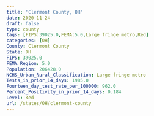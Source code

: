 ```yaml
---
title: "Clermont County, OH"
date: 2020-11-24
draft: false
type: county
tags: [FIPS:39025.0,FEMA:5.0,Large fringe metro,Red]
categories: [OH]
County: Clermont County
State: OH
FIPS: 39025.0
FEMA_Region: 5.0
Population: 206428.0
NCHS_Urban_Rural_Classification: Large fringe metro
Tests_in_prior_14_days: 1985.0
Fourteen_day_test_rate_per_100000: 962.0
Percent_Positivity_in_prior_14_days: 0.184
Level: Red
url: /states/OH/clermont-county
---
```



